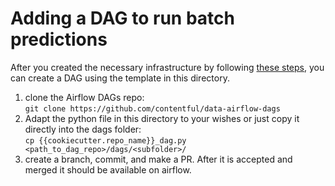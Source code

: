 # Adding a DAG to run batch predictions

After you created the necessary infrastructure by following [these steps](../infrastructure/README.md), you can 
create a DAG using the template in this directory.

1. clone the Airflow DAGs repo:  
`git clone https://github.com/contentful/data-airflow-dags`
2. Adapt the python file in this directory to your wishes or just copy it directly into the dags folder:  
`cp {{cookiecutter.repo_name}}_dag.py <path_to_dag_repo>/dags/<subfolder>/`
3. create a branch, commit, and make a PR. After it is accepted and merged it should be available on airflow. 